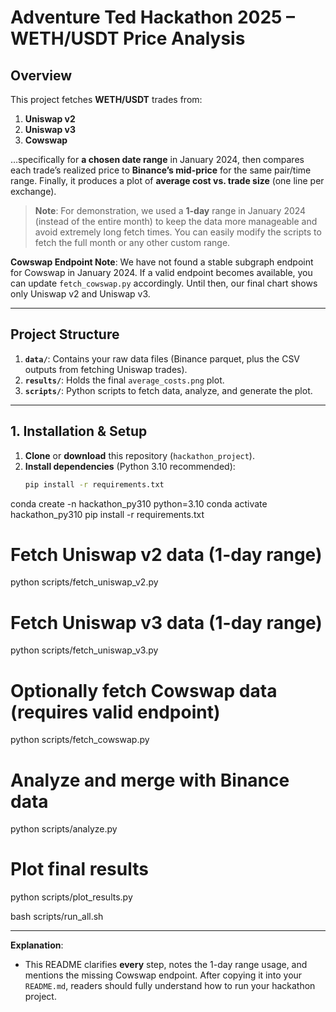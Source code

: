 # Adventure Ted Hackathon 2025 – WETH/USDT Price Analysis

## Overview

This project fetches **WETH/USDT** trades from:

1. **Uniswap v2**  
2. **Uniswap v3**  
3. **Cowswap**  

…specifically for **a chosen date range** in January 2024, then compares each trade’s realized price to **Binance’s mid-price** for the same pair/time range. Finally, it produces a plot of **average cost vs. trade size** (one line per exchange).

> **Note**: For demonstration, we used a **1-day** range in January 2024 (instead of the entire month) to keep the data more manageable and avoid extremely long fetch times. You can easily modify the scripts to fetch the full month or any other custom range.

**Cowswap Endpoint Note**: We have not found a stable subgraph endpoint for Cowswap in January 2024. If a valid endpoint becomes available, you can update `fetch_cowswap.py` accordingly. Until then, our final chart shows only Uniswap v2 and Uniswap v3.

---

## Project Structure


1. **`data/`**: Contains your raw data files (Binance parquet, plus the CSV outputs from fetching Uniswap trades).  
2. **`results/`**: Holds the final `average_costs.png` plot.  
3. **`scripts/`**: Python scripts to fetch data, analyze, and generate the plot.  

---

## 1. Installation & Setup

1. **Clone** or **download** this repository (`hackathon_project`).  
2. **Install dependencies** (Python 3.10 recommended):
   ```bash
   pip install -r requirements.txt

conda create -n hackathon_py310 python=3.10
conda activate hackathon_py310
pip install -r requirements.txt

# Fetch Uniswap v2 data (1-day range)
python scripts/fetch_uniswap_v2.py

# Fetch Uniswap v3 data (1-day range)
python scripts/fetch_uniswap_v3.py

# Optionally fetch Cowswap data (requires valid endpoint)
python scripts/fetch_cowswap.py

# Analyze and merge with Binance data
python scripts/analyze.py

# Plot final results
python scripts/plot_results.py

bash scripts/run_all.sh

---

**Explanation**:  
- This README clarifies **every** step, notes the 1-day range usage, and mentions the missing Cowswap endpoint. After copying it into your `README.md`, readers should fully understand how to run your hackathon project.

